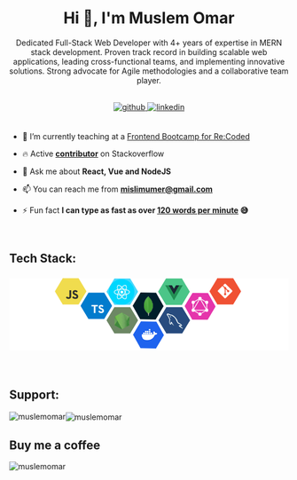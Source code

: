 <h1 align="center">Hi 👋, I'm Muslem Omar</h1>
<p align="center">Dedicated Full-Stack Web Developer with 4+ years of expertise in MERN stack development. Proven track record in building scalable web applications, leading cross-functional teams, and implementing innovative solutions. Strong advocate for Agile methodologies and a collaborative team player.</p>
<br>

<div align="center">
<a href="https://github.com/muslemomar" target="_blank">
<img src=https://img.shields.io/badge/github-%2324292e.svg?&style=for-the-badge&logo=github&logoColor=white alt=github style="margin-bottom: 5px;" />
</a>
<a href="https://www.linkedin.com/in/muslem-omar/" target="_blank">
<img src=https://img.shields.io/badge/linkedin-%231E77B5.svg?&style=for-the-badge&logo=linkedin&logoColor=white alt=linkedin style="margin-bottom: 5px;" />
</a>
</div>  
<br>

- 🔭 I’m currently teaching at a [Frontend Bootcamp for Re:Coded](https://www.re-coded.com/immersive-course/frontend-web-development)

- 🔥 Active [**contributor**](https://stackoverflow.com/users/8731231/muslem-omar) on Stackoverflow

- 💬 Ask me about **React, Vue and NodeJS**

- 📫 You can reach me from **mislimumer@gmail.com**

- ⚡ Fun fact **I can type as fast as over [120 words per minute](https://thetypingcat.com/user/26711) 😅**

<br>

<h2 align="left">Tech Stack:</h2>
<h3 align="center">
<img src="https://github.com/muslemomar/muslemomar/blob/main/tech-stack-02.png" alt="stacks"/>
</h3>
<br>
<h2 align="left">Support:</h2>

<p><img align="left" src="https://github-readme-stats.vercel.app/api/top-langs?username=muslemomar&show_icons=true&locale=en&layout=compact" alt="muslemomar" /></p>

<p><img align="center" src="https://github-readme-streak-stats.herokuapp.com/?user=muslemomar&" alt="muslemomar" /></p>

<h2 align="left">Buy me a coffee</h2>

<p><a href="https://www.buymeacoffee.com/muslemomar"> <img align="left" src="https://cdn.buymeacoffee.com/buttons/v2/default-yellow.png" height="50" width="210" alt="muslemomar" /></a></p><br><br>

